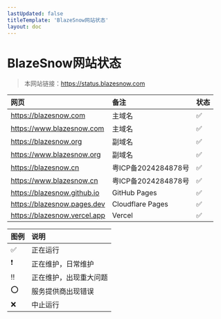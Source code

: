 ```yaml
---
lastUpdated: false
titleTemplate: 'BlazeSnow网站状态'
layout: doc
---
```


# BlazeSnow网站状态

> 本网站链接：<https://status.blazesnow.com>

| 网页                           | 备注                | 状态               |
| :----------------------------- | :------------------ | :----------------- |
| <https://blazesnow.com>        | 主域名              | :white_check_mark: |
| <https://www.blazesnow.com>    | 主域名              | :white_check_mark: |
| <https://blazesnow.org>        | 副域名              | :white_check_mark: |
| <https://www.blazesnow.org>    | 副域名              | :white_check_mark: |
| <https://blazesnow.cn>         | 粤ICP备2024284878号 | :white_check_mark: |
| <https://www.blazesnow.cn>     | 粤ICP备2024284878号 | :white_check_mark: |
| <https://blazesnow.github.io>  | GitHub Pages        | :white_check_mark: |
| <https://blazesnow.pages.dev>  | Cloudflare Pages    | :white_check_mark: |
| <https://blazesnow.vercel.app> | Vercel              | :white_check_mark: |

| 图例                     | 说明                   |
| :----------------------- | :--------------------- |
| :white_check_mark:       | 正在运行               |
| :heavy_exclamation_mark: | 正在维护，日常维护     |
| :bangbang:               | 正在维护，出现重大问题 |
| :o:                      | 服务提供商出现错误     |
| :x:                      | 中止运行               |